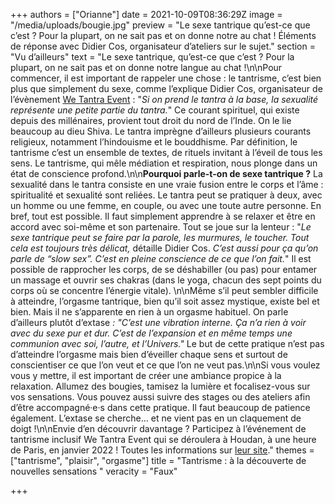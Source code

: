 +++
authors = ["Orianne"]
date = 2021-10-09T08:36:29Z
image = "/media/uploads/bougie.jpg"
preview = "Le sexe tantrique qu’est-ce que c’est&nbsp;? Pour la plupart, on ne sait pas et on donne notre au chat&nbsp;! Éléments de réponse avec Didier Cos, organisateur d’ateliers sur le sujet."
section = "Vu d’ailleurs"
text = "Le sexe tantrique, qu’est-ce que c’est&nbsp;? Pour la plupart, on ne sait pas et on donne notre langue au chat&nbsp;!\n\nPour commencer, il est important de rappeler une chose&nbsp;: le tantrisme, c’est bien plus que simplement du sexe, comme l’explique Didier Cos, organisateur de l’évènement [We Tantra Event](https://www.wetantraevent.com/)&nbsp;: \"_Si on prend le tantra à la base, la sexualité représente une petite partie du tantra._\" Ce courant spirituel, qui existe depuis des millénaires, provient tout droit du nord de l’Inde. On le lie beaucoup au dieu Shiva. Le tantra imprègne d’ailleurs plusieurs courants religieux, notamment l’hindouisme et le bouddhisme. Par définition, le tantrisme c’est un ensemble de textes, de rituels invitant à l’éveil de tous les sens. Le tantrisme, qui mêle médiation et respiration, nous plonge dans un état de conscience profond.\n\n**Pourquoi parle-t-on de sexe tantrique&nbsp;?** La sexualité dans le tantra consiste en une vraie fusion entre le corps et l’âme&nbsp;: spiritualité et sexualité sont reliées. Le tantra peut se pratiquer à deux, avec un homme ou une femme, en couple, ou avec une toute autre personne. En bref, tout est possible. Il faut simplement apprendre à se relaxer et être en accord avec soi-même et son partenaire. Tout se joue sur la lenteur&nbsp;: \"_Le sexe tantrique peut se faire par la parole, les murmures, le toucher. Tout cela est toujours très délicat,_ détaille Didier Cos. _C’est aussi pour ça qu’on parle de &ldquo;slow sex&rdquo;. C’est en pleine conscience de ce que l’on fait._\" Il est possible de rapprocher les corps, de se déshabiller (ou pas) pour entamer un massage et ouvrir ses chakras (dans le yoga, chacun des sept points du corps où se concentre l’énergie vitale). \n\nMême s’il peut sembler difficile à atteindre, l’orgasme tantrique, bien qu’il soit assez mystique, existe bel et bien. Mais il ne s’apparente en rien à un orgasme habituel. On parle d’ailleurs plutôt d’extase _: \"C’est une vibration interne. Ça n’a rien à voir avec du sexe pur et dur. C’est de l’expansion et en même temps une communion avec soi, l’autre, et l’Univers.\"_ Le but de cette pratique n’est pas d’atteindre l’orgasme mais bien d’éveiller chaque sens et surtout de conscientiser ce que l’on veut et ce que l’on ne veut pas.\n\nSi vous voulez vous y mettre, il est important de créer une ambiance propice à la relaxation. Allumez des bougies, tamisez la lumière et focalisez-vous sur vos sensations. Vous pouvez aussi suivre des stages ou des ateliers afin d’être accompagné·e·s dans cette pratique. Il faut beaucoup de patience également. L’extase se cherche… et ne vient pas en un claquement de doigt&nbsp;!\n\nEnvie d’en découvrir davantage&nbsp;? Participez à l’événement de tantrisme inclusif We Tantra Event qui se déroulera à Houdan, à une heure de Paris, en janvier 2022&nbsp;! Toutes les informations sur [leur site](https://www.wetantraevent.com/)."
themes = ["tantrisme", "plaisir", "orgasme"]
title = "Tantrisme&nbsp;: à la découverte de nouvelles sensations "
veracity = "Faux"

+++
